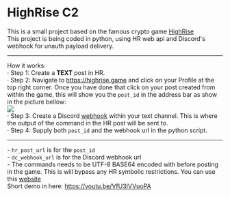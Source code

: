 # HighRise C2
This is a small project based on the famous crypto game [HighRise](https://highrise.game)</br>
This project is being coded in python, using HR web api and Discord's webhook for unauth payload delivery.
<hr>
How it works:</br>
&middot; Step 1: Create a <b>TEXT</b> post in HR.</br>
&middot; Step 2: Navigate to <a href="https://highrise.game">https://highrise.game</a> and click on your Profile at the top right corner. Once you have done that click on your post created from within the game, this will show you the <code>post_id</code> in the address bar as show in the picture bellow:</br>
<img src="https://github.com/ekichirou/hr-c2/assets/9247107/25ef729b-3039-4c8e-a00e-d02e145f8449"/></br>
&middot; Step 3: Create a Discord <a href="https://support.discord.com/hc/en-us/articles/228383668-Intro-to-Webhooks">webhook</a> within your text channel. This is where the output of the command in the HR post will be sent to.</br>
&middot; Step 4: Supply both <code>post_id</code> and the webhook url in the python script.
<hr>
- <code>hr_post_url</code> is for the <code>post_id</code></br>
- <code>dc_webhook_url</code> is for the Discord webhook url</br>
- The commands needs to be UTF-8 BASE64 encoded with before posting in the game. This is will bypass any HR symbolic restrictions. You can use this <a href="https://www.base64encode.org">website</a></br>
Short demo in here: <a href="https://youtu.be/VfU3IVVuoPA">https://youtu.be/VfU3IVVuoPA</a>
